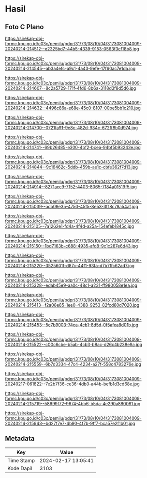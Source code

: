 # Hasil

## Foto C Plano

https://sirekap-obj-formc.kpu.go.id/c03c/pemilu/pdpr/31/73/08/10/04/3173081004009-20240214-214512--e2325bd7-44b5-4339-9153-0563f3cf18b8.jpg

https://sirekap-obj-formc.kpu.go.id/c03c/pemilu/pdpr/31/73/08/10/04/3173081004009-20240214-214545--ab3a4efc-a9c1-4a43-9efe-17f60ac7e1da.jpg

https://sirekap-obj-formc.kpu.go.id/c03c/pemilu/pdpr/31/73/08/10/04/3173081004009-20240214-214607--8c2a5729-171f-4fd6-8b6a-3118d3f8d5d6.jpg

https://sirekap-obj-formc.kpu.go.id/c03c/pemilu/pdpr/31/73/08/10/04/3173081004009-20240214-214632--4496c86a-e68e-45c0-8107-00be5bb1c210.jpg

https://sirekap-obj-formc.kpu.go.id/c03c/pemilu/pdpr/31/73/08/10/04/3173081004009-20240214-214700--0721fa91-9e8c-482d-934c-672ff8b0d974.jpg

https://sirekap-obj-formc.kpu.go.id/c03c/pemilu/pdpr/31/73/08/10/04/3173081004009-20240214-214741--69b26485-e300-4bf2-bcea-94bf5b93243e.jpg

https://sirekap-obj-formc.kpu.go.id/c03c/pemilu/pdpr/31/73/08/10/04/3173081004009-20240214-214844--9c16462c-5ddb-459b-ae1c-cbfe362f7d13.jpg

https://sirekap-obj-formc.kpu.go.id/c03c/pemilu/pdpr/31/73/08/10/04/3173081004009-20240214-214914--8271acc9-7152-4403-8065-7184a01519f5.jpg

https://sirekap-obj-formc.kpu.go.id/c03c/pemilu/pdpr/31/73/08/10/04/3173081004009-20240214-215039--acb09e35-4750-45f5-8e53-3f18c78a54af.jpg

https://sirekap-obj-formc.kpu.go.id/c03c/pemilu/pdpr/31/73/08/10/04/3173081004009-20240214-215105--7a1262e1-fd4a-4f4d-a25a-154efeb1845c.jpg

https://sirekap-obj-formc.kpu.go.id/c03c/pemilu/pdpr/31/73/08/10/04/3173081004009-20240214-215150--1bd7163b-c688-4935-afd8-9c1c287e6d43.jpg

https://sirekap-obj-formc.kpu.go.id/c03c/pemilu/pdpr/31/73/08/10/04/3173081004009-20240214-215220--3525601f-d87c-44f1-93fa-d7b7ffc62ad7.jpg

https://sirekap-obj-formc.kpu.go.id/c03c/pemilu/pdpr/31/73/08/10/04/3173081004009-20240214-215328--edab45e9-aa0c-48c1-a231-ff980058e1ea.jpg

https://sirekap-obj-formc.kpu.go.id/c03c/pemilu/pdpr/31/73/08/10/04/3173081004009-20240214-215413--f2a08e85-1ee0-4388-9253-82fcd80d7020.jpg

https://sirekap-obj-formc.kpu.go.id/c03c/pemilu/pdpr/31/73/08/10/04/3173081004009-20240214-215453--5c7b9003-74ca-4cb1-8d5d-0f5afea8d01b.jpg

https://sirekap-obj-formc.kpu.go.id/c03c/pemilu/pdpr/31/73/08/10/04/3173081004009-20240214-215522--c00c6cbe-b5ab-4cb3-b8ac-d26c4b238e9a.jpg

https://sirekap-obj-formc.kpu.go.id/c03c/pemilu/pdpr/31/73/08/10/04/3173081004009-20240214-215559--6b7d3334-47c4-4234-a27f-558c4783276e.jpg

https://sirekap-obj-formc.kpu.go.id/c03c/pemilu/pdpr/31/73/08/10/04/3173081004009-20240217-061822--7e2b7f36-ce36-4db0-a44b-befb1d3cd68e.jpg

https://sirekap-obj-formc.kpu.go.id/c03c/pemilu/pdpr/31/73/08/10/04/3173081004009-20240214-215719--58699f72-9674-4bb6-b5da-4e290a880081.jpg

https://sirekap-obj-formc.kpu.go.id/c03c/pemilu/pdpr/31/73/08/10/04/3173081004009-20240214-215943--bd27f7e7-4b90-4f7b-9ff7-bca57e2f1b01.jpg


## Metadata

| Key        | Value               |
| ---------- | ------------------- |
| Time Stamp | 2024-02-17 13:05:41 |
| Kode Dapil | 3103                |



